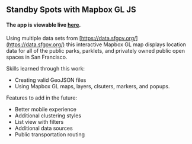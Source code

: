 ## Standby Spots with Mapbox GL JS

#### The app is viewable live [here](https://standby-spots-gl.netlify.com/).

Using multiple data sets from [https://data.sfgov.org/](https://data.sfgov.org/) this interactive Mapbox GL map displays location data for all of the public parks, parklets, and privately owned public open spaces in San Francisco.

Skills learned through this work:
- Creating valid GeoJSON files
- Using Mapbox GL maps, layers, clsuters, markers, and popups.

Features to add in the future:
- Better mobile experience
- Additional clustering styles
- List view with filters
- Additional data sources
- Public transportation routing